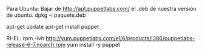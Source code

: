 Para Ubuntu:
Bajar de http://apt.puppetlabs.com/ el .deb de nuestra versión de ubuntu.
dpkg -i paquete.deb

apt-get update
apt-get install puppet


RHEL:
rpm -ivh http://yum.puppetlabs.com/el/6/products/i386/puppetlabs-release-6-7.noarch.rpm
yum install -y puppet

